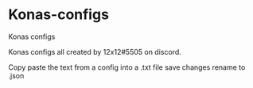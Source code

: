 # Konas-configs
Konas configs 

Konas configs all created by 12x12#5505 on discord.

Copy paste the text from a config into a .txt file save changes rename to .json
